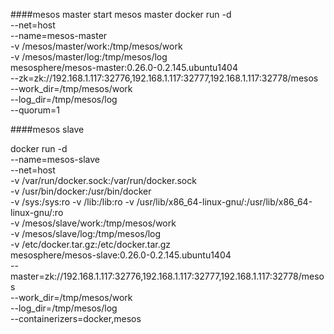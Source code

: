 ####mesos master
start mesos master
docker run -d \
--net=host \
--name=mesos-master \
-v /mesos/master/work:/tmp/mesos/work \
-v /mesos/master/log:/tmp/mesos/log \
mesosphere/mesos-master:0.26.0-0.2.145.ubuntu1404 \
--zk=zk://192.168.1.117:32776,192.168.1.117:32777,192.168.1.117:32778/mesos \
--work_dir=/tmp/mesos/work  \
--log_dir=/tmp/mesos/log \
--quorum=1 


####mesos slave

docker run -d \
--name=mesos-slave \
--net=host  \
-v /var/run/docker.sock:/var/run/docker.sock \
-v /usr/bin/docker:/usr/bin/docker \
-v /sys:/sys:ro -v /lib:/lib:ro -v /usr/lib/x86_64-linux-gnu/:/usr/lib/x86_64-linux-gnu/:ro \
-v /mesos/slave/work:/tmp/mesos/work \
-v /mesos/slave/log:/tmp/mesos/log \
-v /etc/docker.tar.gz:/etc/docker.tar.gz \
mesosphere/mesos-slave:0.26.0-0.2.145.ubuntu1404 \
--master=zk://192.168.1.117:32776,192.168.1.117:32777,192.168.1.117:32778/mesos \
--work_dir=/tmp/mesos/work \
--log_dir=/tmp/mesos/log \
--containerizers=docker,mesos


